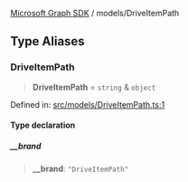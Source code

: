 [Microsoft Graph SDK](../README.md) / models/DriveItemPath

## Type Aliases

### DriveItemPath

> **DriveItemPath** = `string` & `object`

Defined in: [src/models/DriveItemPath.ts:1](https://github.com/Future-Secure-AI/microsoft-graph/blob/main/src/models/DriveItemPath.ts#L1)

#### Type declaration

##### \_\_brand

> **\_\_brand**: `"DriveItemPath"`
